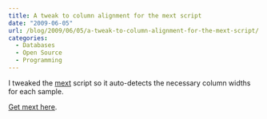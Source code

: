 ```yaml
---
title: A tweak to column alignment for the mext script
date: "2009-06-05"
url: /blog/2009/06/05/a-tweak-to-column-alignment-for-the-mext-script/
categories:
  - Databases
  - Open Source
  - Programming
---
```

I tweaked the [mext][1] script so it auto-detects the necessary column widths for each sample.

[Get mext here][2].</p>

 [1]: http://www.xaprb.com/blog/2009/04/11/formatting-mysqladmin-extended-status-nicely/
 [2]: http://www.xaprb.com/mext
